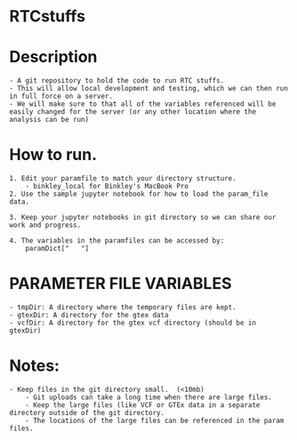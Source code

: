 # RTCstuffs

# Description
    - A git repository to hold the code to run RTC stuffs. 
    - This will allow local development and testing, which we can then run in full force on a server. 
    - We will make sure to that all of the variables referenced will be easily changed for the server (or any other location where the analysis can be run)

# How to run. 
    1. Edit your paramfile to match your directory structure.
        - binkley_local for Binkley's MacBook Pro
    2. Use the sample jupyter notebook for how to load the param_file data. 

    3. Keep your jupyter notebooks in git directory so we can share our work and progress. 

    4. The variables in the paramfiles can be accessed by: 
        paramDict["   "]

# PARAMETER FILE VARIABLES
    - tmpDir: A directory where the temporary files are kept. 
    - gtexDir: A directory for the gtex data
    - vcfDir: A directory for the gtex vcf directory (should be in gtexDir)

# Notes: 
    - Keep files in the git directory small.  (<10mb)
        - Git uploads can take a long time when there are large files. 
        - Keep the large files (like VCF or GTEx data in a separate directory outside of the git directory. 
        - The locations of the large files can be referenced in the param files. 
